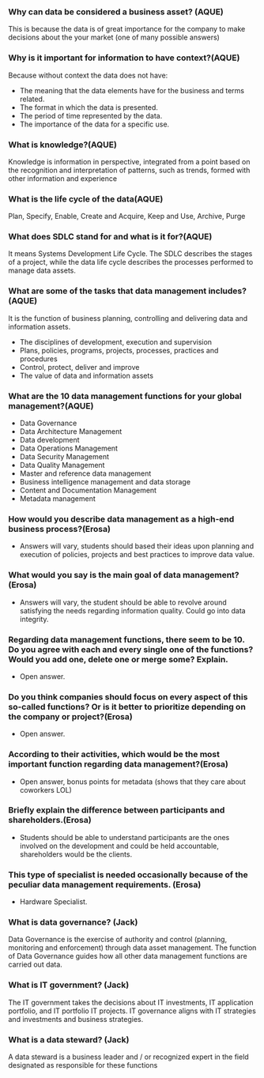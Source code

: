 ### Why can data be considered a business asset? (AQUE)
This is because the data is of great importance for the company to make decisions about the
your market (one of many possible answers)

### Why is it important for information to have context?(AQUE)
Because without context the data does not have:
- The meaning that the data elements have for the business and terms
related.
- The format in which the data is presented.
- The period of time represented by the data.
- The importance of the data for a specific use.

### What is knowledge?(AQUE)
Knowledge is information in perspective, integrated from a point
based on the recognition and interpretation of patterns, such as
trends, formed with other information and experience

### What is the life cycle of the data(AQUE)
Plan, Specify, Enable, Create and Acquire, Keep and Use, Archive, Purge

### What does SDLC stand for and what is it for?(AQUE)
It means Systems Development Life Cycle.
The SDLC describes the stages of a project, while the data life cycle describes the processes
performed to manage data assets.

### What are some of the tasks that data management includes?(AQUE)
It is the function of business planning, controlling and delivering
data and information assets.
- The disciplines of development, execution and supervision
- Plans, policies, programs, projects, processes, practices and procedures
- Control, protect, deliver and improve
- The value of data and information assets

### What are the 10 data management functions for your global management?(AQUE)
- Data Governance
- Data Architecture Management
- Data development
- Data Operations Management
- Data Security Management
- Data Quality Management
- Master and reference data management
- Business intelligence management and data storage
- Content and Documentation Management
- Metadata management

### How would you describe data management as a high-end business process?(Erosa)
- Answers will vary, students should based their ideas upon planning and execution of policies, projects and best practices to improve data value.

### What would you say is the main goal of data management?(Erosa)
- Answers will vary, the student should be able to revolve around satisfying the needs regarding information quality. Could go into data integrity.

### Regarding data management functions, there seem to be 10. Do you agree with each and every single one of the functions? Would you add one, delete one or merge some? Explain.
- Open answer.

### Do you think companies should focus on every aspect of this so-called functions? Or is it better to prioritize depending on the company or project?(Erosa)
- Open answer.

### According to their activities, which would be the most important function regarding data management?(Erosa)
- Open answer, bonus points for metadata (shows that they care about coworkers LOL)

### Briefly explain the difference between participants and shareholders.(Erosa)
- Students should be able to understand participants are the ones involved on the development and could be held accountable, shareholders would be the clients.

### This type of specialist is needed occasionally because of the peculiar data management requirements. (Erosa)
- Hardware Specialist.

### What is data governance? (Jack)
Data Governance is the exercise of authority and control (planning,
monitoring and enforcement) through data asset management. The function of
Data Governance guides how all other data management functions are carried out
data.

### What is IT government? (Jack)
The IT government takes the
decisions about IT investments, IT application portfolio, and IT portfolio
IT projects. IT governance aligns with IT strategies and investments and
business strategies.

### What is a data steward? (Jack)
A data steward is a business leader and / or recognized expert in the field
designated as responsible for these functions
